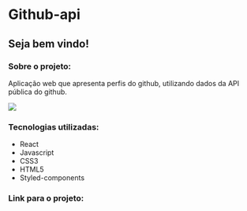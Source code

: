 # Github-api
<h2>Seja bem vindo!</h2>
<h3>Sobre o projeto:</h3>
<p>
  Aplicação web que apresenta perfis do github, utilizando dados da API pública do github.
</p>
<img src="Captura de tela de 2021-06-07 12-01-12.png"/>
<h3>Tecnologias utilizadas:</h3>
<ul>
  <li>
    React
  </li>
  <li>
    Javascript 
  </li>
  <li>
    CSS3 
  </li>
  <li>
    HTML5 
  </li>
  <li>
    Styled-components
  </li>
</ul>
<h3>Link para o projeto:</h3>
